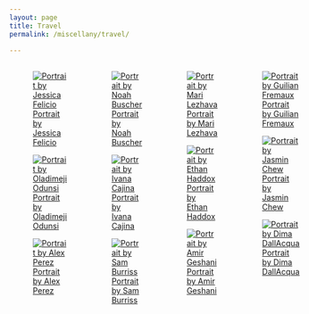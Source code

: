 ```yaml
---
layout: page
title: Travel
permalink: /miscellany/travel/

---
```


<style>
.gallery {
	display: flex;
	padding: 2px;
	transition: .3s;
	&:hover &__image {
		filter: grayscale(1);
	}
	&__column {
		display: flex;
		flex-direction: column;
		width: 25%;
	}
	&__link {
		margin: 2px;
		overflow: hidden;	
		&:hover {
			.gallery__image {
				filter: grayscale(0);
			}
			.gallery__caption {
				opacity: 1;
			}
		}
	}
	&__thumb {
		position: relative;
	}
	&__image {
		display: block;
		width: 100%;
		transition: .3s;
		&:hover {
			transform: scale(1.1);
		}
	}
	&__caption {
		position: absolute;
		bottom: 0;
		left: 0;
		padding: 25px 15px 15px;
		width: 100%;
		font-family: 'Raleway', sans-serif;
		font-size: 16px;
		color: white;
		opacity: 0;
		background: linear-gradient(0deg, rgba(0, 0, 0, .5) 0%, rgba(255, 255 ,255 , 0) 100%);
		transition: .3s;
	}
}
</style>

<link href="https://fonts.googleapis.com/css2?family=Raleway:wght@400&display=swap" rel="stylesheet">

<div class="gallery">
	<div class="gallery__column">
		<a href="https://unsplash.com/@jeka_fe" target="_blank" class="gallery__link">
			<figure class="gallery__thumb">
				<img src="https://source.unsplash.com/_cvwXhGqG-o/300x300" alt="Portrait by Jessica Felicio" class="gallery__image">
				<figcaption class="gallery__caption">Portrait by Jessica Felicio</figcaption>
			</figure>
		</a>
		<a href="https://unsplash.com/@jeka_fe" target="_blank" class="gallery__link">
			<figure class="gallery__thumb">
				<img src="https://source.unsplash.com/AHBvAIVqk64/300x500" alt="Portrait by Oladimeji Odunsi" class="gallery__image">
				<figcaption class="gallery__caption">Portrait by Oladimeji Odunsi</figcaption>
			</figure>
		</a>
		<a href="https://unsplash.com/@a2eorigins" target="_blank" class="gallery__link">
			<figure class="gallery__thumb">
				<img src="https://source.unsplash.com/VLPLo-GtrIE/300x300" alt="Portrait by Alex Perez" class="gallery__image">
				<figcaption class="gallery__caption">Portrait by Alex Perez</figcaption>
			</figure>
		</a>
	</div>
	<div class="gallery__column">
		<a href="https://unsplash.com/@noahbuscher" target="_blank" class="gallery__link">
			<figure class="gallery__thumb">
				<img src="https://source.unsplash.com/AR7aumwKr2s/300x300" alt="Portrait by Noah Buscher" class="gallery__image">
				<figcaption class="gallery__caption">Portrait by Noah Buscher</figcaption>
			</figure>
		</a>
		<a href="https://unsplash.com/@von_co" target="_blank" class="gallery__link">
			<figure class="gallery__thumb">
				<img src="https://source.unsplash.com/dnL6ZIpht2s/300x300" alt="Portrait by Ivana Cajina" class="gallery__image">
				<figcaption class="gallery__caption">Portrait by Ivana Cajina</figcaption>
			</figure>
		</a>
		<a href="https://unsplash.com/@samburriss" target="_blank" class="gallery__link">
			<figure class="gallery__thumb">
				<img src="https://source.unsplash.com/tV_1sC603zA/300x500" alt="Portrait by Sam Burriss" class="gallery__image">
				<figcaption class="gallery__caption">Portrait by Sam Burriss</figcaption>
			</figure>
		</a>
	</div>
	<div class="gallery__column">
		<a href="https://unsplash.com/@marilezhava" target="_blank" class="gallery__link">
			<figure class="gallery__thumb">
				<img src="https://source.unsplash.com/Xm9-vA_bhm0/300x500" alt="Portrait by Mari Lezhava" class="gallery__image">
				<figcaption class="gallery__caption">Portrait by Mari Lezhava</figcaption>
			</figure>
		</a>
		<a href="https://unsplash.com/@ethanhaddox" target="_blank" class="gallery__link">
			<figure class="gallery__thumb">
				<img src="https://source.unsplash.com/NTjSR3zYpsY/300x300" alt="Portrait by Ethan Haddox" class="gallery__image">
				<figcaption class="gallery__caption">Portrait by Ethan Haddox</figcaption>
			</figure>
		</a>
		<a href="https://unsplash.com/@mr_geshani" target="_blank" class="gallery__link">
			<figure class="gallery__thumb">
				<img src="https://source.unsplash.com/2JH8d3ChNec/300x300" alt="Portrait by Amir Geshani" class="gallery__image">
				<figcaption class="gallery__caption">Portrait by Amir Geshani</figcaption>
			</figure>
		</a>
	</div>
	<div class="gallery__column">
		<a href="https://unsplash.com/@frxgui" target="_blank" class="gallery__link">
			<figure class="gallery__thumb">
				<img src="https://source.unsplash.com/FQhLLehm4dk/300x300" alt="Portrait by Guilian Fremaux" class="gallery__image">
				<figcaption class="gallery__caption">Portrait by Guilian Fremaux</figcaption>
			</figure>
		</a>
		<a href="https://unsplash.com/@majestical_jasmin" target="_blank" class="gallery__link">
			<figure class="gallery__thumb">
				<img src="https://source.unsplash.com/OQd9zONSx7s/300x300" alt="Portrait by Jasmin Chew" class="gallery__image">
				<figcaption class="gallery__caption">Portrait by Jasmin Chew</figcaption>
			</figure>
		</a>
		<a href="https://unsplash.com/@dimadallacqua" target="_blank" class="gallery__link">
			<figure class="gallery__thumb">
				<img src="https://source.unsplash.com/XZkEhowjx8k/300x500" alt="Portrait by Dima DallAcqua" class="gallery__image">
				<figcaption class="gallery__caption">Portrait by Dima DallAcqua</figcaption>
			</figure>
		</a>
	</div>
</div>